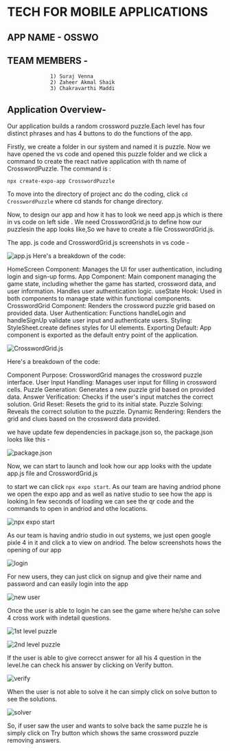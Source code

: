 # TECH FOR MOBILE APPLICATIONS

## APP NAME - OSSWO
## TEAM MEMBERS -   
                  1) Suraj Venna
                  2) Zaheer Akmal Shaik
                  3) Chakravarthi Maddi

## Application Overview- 

Our application builds a random crossword puzzle.Each level has four distinct phrases and has 4 buttons to do the functions of the app.

Firstly, we create a folder in our system and named it is puzzle. Now we have opened the vs code and opened this puzzle folder and we click a command to create the react native application with th  name of CrosswordPuzzle.
The command is :
```
npx create-expo-app CrosswordPuzzle
```

To move into the directory of project anc do the coding, click ``` cd CrosswordPuzzle ``` where cd stands for change directory.

Now, to design our app and how it has to look we need app.js which is there in vs code on left side . We need CrosswordGrid.js to define how our puzzlesin the app looks like,So we have to create a file CrosswordGrid.js.

The app. js code and CrosswordGrid.js screenshots in vs code -

![app.js](screenshots/t1.jpeg)
Here's a breakdown of the code:

HomeScreen Component: Manages the UI for user authentication, including login and sign-up forms.
App Component: Main component managing the game state, including whether the game has started, crossword data, and user information. Handles user authentication logic.
useState Hook: Used in both components to manage state within functional components.
CrosswordGrid Component: Renders the crossword puzzle grid based on provided data.
User Authentication: Functions handleLogin and handleSignUp validate user input and authenticate users.
Styling: StyleSheet.create defines styles for UI elements.
Exporting Default: App component is exported as the default entry point of the application.

![CrosswordGrid.js](screenshots/t2.jpeg)

Here's a breakdown of the code:

Component Purpose: CrosswordGrid manages the crossword puzzle interface.
User Input Handling: Manages user input for filling in crossword cells.
Puzzle Generation: Generates a new puzzle grid based on provided data.
Answer Verification: Checks if the user's input matches the correct solution.
Grid Reset: Resets the grid to its initial state.
Puzzle Solving: Reveals the correct solution to the puzzle.
Dynamic Rendering: Renders the grid and clues based on the crossword data provided.

we have update few dependencies in package.json 
so, the package.json looks like this -

![package.json](screenshots/t3.jpeg)

Now, we can start to launch and look how our app looks with the update app.js file and CrosswordGrid.js

to start  we can click ```npx expo start```. As our team are having andriod phone we open the expo app and as well as native studio to see how the app is looking.In few seconds of loading we can see the qr code and the commands to open in andriod and othe locations.

![npx expo start](screenshots/t4.jpeg)

As our team is having andrio studio in out systems, we just open google pixle 4 in it and click a to view on andriod. The below screenshots hows the opening of our app

![login](screenshots/t5.jpeg)

For new users, they can just click on signup and give their name and password and can easily login into the app

![new user](screenshots/t6.jpeg)

Once the user is able to login he can see the game where he/she can solve 4 cross work with indetail questions.

![1st level puzzle](screenshots/t7.jpeg)

![2nd level puzzle](screenshots/t7_1.jpeg)

If the user is able to give correcct answer for all his 4 question in the level.he can check his answer by clicking on Verify button.

![verify](screenshots/t8.jpeg)

When the user is not able to solve it he can simply click on solve button to see the solutions. 

![solver](screenshots/t9.jpeg)

So, if user saw the user and wants to solve back the same puzzle he is simply click on Try button which shows the same crossword puzzle removing answers.
